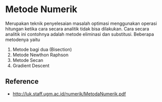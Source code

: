 # Metode Numerik
Merupakan teknik penyelesaian masalah optimasi menggunakan operasi hitungan ketika cara secara analitik tidak bisa dilakukan. Cara secara analitik ini contohnya adalah metode eliminasi dan substitusi. Beberapa metodenya yaitu
1. Metode bagi dua (Bisection)
2. Metode Newthon Raphson
3. Metode Secan
4. Gradient Descent


## Reference
- http://luk.staff.ugm.ac.id/numerik/MetodaNumerik.pdf
